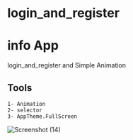 # login_and_register
# info App

login_and_register and Simple Animation 

## Tools
    1- Animation
    2- selector
    3- AppTheme.FullScreen



![Screenshot (14)](https://user-images.githubusercontent.com/22521791/64671920-3f971a80-d46a-11e9-9aa0-1c12e1237c37.png)
